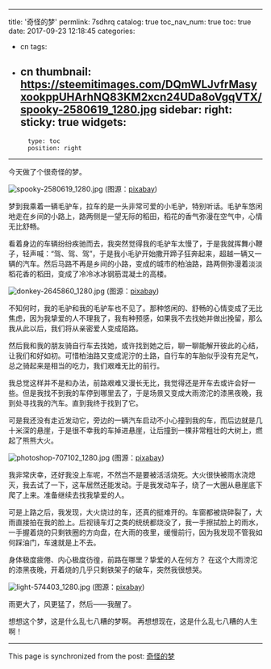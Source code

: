 
---
title: '奇怪的梦'
permlink: 7sdhrq
catalog: true
toc_nav_num: true
toc: true
date: 2017-09-23 12:18:45
categories:
- cn
tags:
- cn
thumbnail: https://steemitimages.com/DQmWLJvfrMasyxookppUHArhNQ83KM2xcn24UDa8oVgqVTX/spooky-2580619_1280.jpg
sidebar:
    right:
        sticky: true
widgets:
    -
        type: toc
        position: right
---


今天做了个很奇怪的梦。

![spooky-2580619_1280.jpg](https://steemitimages.com/DQmWLJvfrMasyxookppUHArhNQ83KM2xcn24UDa8oVgqVTX/spooky-2580619_1280.jpg)
(图源：[pixabay](https://pixabay.com/))

梦到我乘着一辆毛驴车，拉车的是一头非常可爱的小毛驴，特别听话。毛驴车悠闲地走在乡间的小路上，路两侧是一望无际的稻田，稻花的香气弥漫在空气中，心情无比舒畅。

看着身边的车辆纷纷疾驰而去，我突然觉得我的毛驴车太慢了，于是我就挥舞小鞭子，轻声喊：“驾、驾、驾”，于是我小毛驴开始撒开蹄子狂奔起来，超越一辆又一辆的汽车。然后马路不再是乡间的小路，变成的城市的柏油路，路两侧弥漫着淡淡稻花香的稻田，变成了冷冷冰冰钢筋混凝土的高楼。

![donkey-2645860_1280.jpg](https://steemitimages.com/DQmatdrPdhVdChskfXLJfhSTBArCxyTqxZd6bP3nWAHCs4B/donkey-2645860_1280.jpg)
(图源：[pixabay](https://pixabay.com/))

不知何时，我的毛驴和我的毛驴车也不见了。那种悠闲的、舒畅的心情变成了无比焦虑，因为我挚爱的人不理我了，我有种预感，如果我不去找她并做出挽留，那么我从此以后，我们将从亲密爱人变成陌路。

然后我和我的朋友骑自行车去找她，或许找到她之后，聊一聊能解开彼此的心结，让我们和好如初。可惜柏油路又变成泥泞的土路，自行车的车胎似乎没有充足气，总之骑起来是相当的吃力，我们艰难无比的前行。

我总觉这样并不是和办法，前路艰难又漫长无比，我觉得还是开车去或许会好一些。但是我找不到我的车停到哪里去了，于是场景又变成大雨滂沱的漆黑夜晚，我到处寻找我的汽车。直到我终于找到了它。

可是我还没有走近发动它，旁边的一辆汽车启动不小心撞到我的车，而后边就是几十米深的悬崖，于是很不幸我的车掉进悬崖，让后撞到一棵非常粗壮的大树上，燃起了熊熊大火。

![photoshop-707102_1280.jpg](https://steemitimages.com/DQmPyWMn9SGcxYFnEPX4Tu4N2LatjZkGvu9M3uXFpqzZ3zM/photoshop-707102_1280.jpg)
(图源：[pixabay](https://pixabay.com/))

我非常庆幸，还好我没上车呢，不然岂不是要被活活烧死。大火很快被雨水浇熄灭，我去试了一下，这车居然还能发动。于是我发动车子，绕了一大圈从悬崖底下爬了上来。准备继续去找我挚爱的人。

可是上路之后，我发现，大火烧过的车，还真的挺难开的。车窗都被烧碎裂了，大雨直接拍在我的脸上。后视镜车灯之类的统统都烧没了，我一手擦拭脸上的雨水，一手握着烧的只剩铁圈的方向盘，在大雨的夜里，缓慢前行，因为我发现不管我如何踩油门，车速就是上不去。

身体极度疲倦、内心极度彷徨，前路在哪里？挚爱的人在何方？ 
在这个大雨滂沱的漆黑夜晚，开着烧的几乎只剩铁架子的破车，突然我很想哭。

![light-574403_1280.jpg](https://steemitimages.com/DQmQRBDLDcd46ZTQZo6zkjaWxKrzDc5dqNPVVcwViLJQGmC/light-574403_1280.jpg)
(图源：[pixabay](https://pixabay.com/))

雨更大了，风更猛了，然后——我醒了。

想想这个梦，这是什么乱七八糟的梦啊。
再想想现在，这是什么乱七八糟的人生啊！

- - -

This page is synchronized from the post: [奇怪的梦](https://steemit.com/@oflyhigh/7sdhrq)
